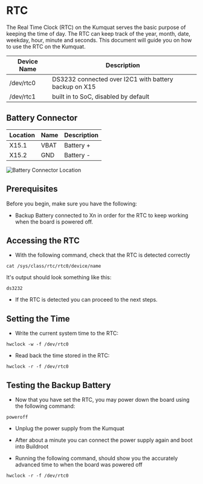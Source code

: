 # RTC

The Real Time Clock (RTC) on the Kumquat serves the basic purpose of keeping the time of day. The RTC can keep track of the year, month, date, weekday, hour, minute and seconds. This document will guide you on how to use the RTC on the Kumquat.

| Device Name | Description                                           |
| ----------- | ----------------------------------------------------- |
| /dev/rtc0   | DS3232 connected over I2C1 with battery backup on X15 |
| /dev/rtc1   | built in to SoC, disabled by default                  |

## Battery Connector

| Location | Name | Description   |
| -------- | ---- | ------------- |
| X15.1    | VBAT | Battery +     |
| X15.2    | GND  | Battery -     |

![Battery Connector Location](../../img/interfaces/connectors.png)

## Prerequisites
Before you begin, make sure you have the following:

- Backup Battery connected to Xn in order for the RTC to keep working when the board is powered off.

## Accessing the RTC

- With the following command, check that the RTC is detected correctly

```
cat /sys/class/rtc/rtc0/device/name
```

It's output should look something like this:

```
ds3232
```

- If the RTC is detected you can proceed to the next steps.

## Setting the Time

- Write the current system time to the RTC:

```
hwclock -w -f /dev/rtc0
```

- Read back the time stored in the RTC:

```
hwclock -r -f /dev/rtc0
```

## Testing the Backup Battery

- Now that you have set the RTC, you may power down the board using the following command:

```
poweroff
```

- Unplug the power supply from the Kumquat

- After about a minute you can connect the power supply again and boot into Buildroot

- Running the following command, should show you the accurately advanced time to when the board was powered off

```
hwclock -r -f /dev/rtc0
```

